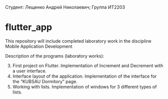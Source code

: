  Студент: Лещенко Андрей Николаевич; Группа ИТ2203
 # flutter_app
 This repository will include completed laboratory work in the discipline Mobile Application Development
 
 Description of the programs (laboratory works):
 
 3) First project on Flutter. Implementation of Increment and Decrement with a user interface.
 4) Interface layout of the application. Implementation of the interface for the “KUBSAU Dormitory” page.
 5) Working with lists. Implementation of windows for 3 different types of lists.

